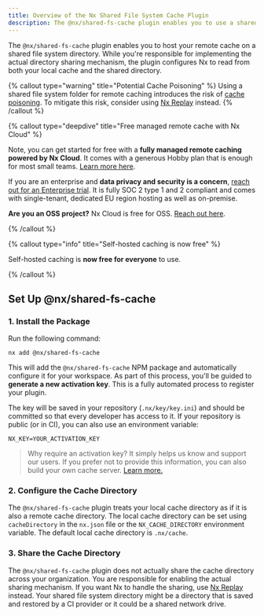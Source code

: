```yaml
---
title: Overview of the Nx Shared File System Cache Plugin
description: The @nx/shared-fs-cache plugin enables you to use a shared file system directory to host your remote cache for efficient build caching across your team.
---
```


The `@nx/shared-fs-cache` plugin enables you to host your remote cache on a shared file system directory. While you're responsible for implementing the actual directory sharing mechanism, the plugin configures Nx to read from both your local cache and the shared directory.

{% callout type="warning" title="Potential Cache Poisoning" %}
Using a shared file system folder for remote caching introduces the risk of [cache poisoning](/troubleshooting/unknown-local-cache). To mitigate this risk, consider using [Nx Replay](/ci/features/remote-cache) instead.
{% /callout %}

{% callout type="deepdive" title="Free managed remote cache with Nx Cloud" %}

Note, you can get started for free with a **fully managed remote caching powered by Nx Cloud**. It comes with a generous Hobby plan that is enough for most small teams. [Learn more here](/nx-cloud).

If you are an enterprise and **data privacy and security is a concern**, [reach out for an Enterprise trial](/enterprise/trial). It is fully SOC 2 type 1 and 2 compliant and comes with single-tenant, dedicated EU region hosting as well as on-premise.

**Are you an OSS project?** Nx Cloud is free for OSS. [Reach out here](/pricing#oss).

{% /callout %}

{% callout type="info" title="Self-hosted caching is now free" %}

Self-hosted caching is **now free for everyone** to use.

{% /callout %}

## Set Up @nx/shared-fs-cache

### 1. Install the Package

Run the following command:

```shell
nx add @nx/shared-fs-cache
```

This will add the `@nx/shared-fs-cache` NPM package and automatically configure it for your workspace. As part of this process, you'll be guided to **generate a new activation key**. This is a fully automated process to register your plugin.

The key will be saved in your repository (`.nx/key/key.ini`) and should be committed so that every developer has access to it. If your repository is public (or in CI), you can also use an environment variable:

```{% fileName=".env" %}
NX_KEY=YOUR_ACTIVATION_KEY
```

> Why require an activation key? It simply helps us know and support our users. If you prefer not to provide this information, you can also build your own cache server. [Learn more.](/recipes/running-tasks/self-hosted-caching)

### 2. Configure the Cache Directory

The `@nx/shared-fs-cache` plugin treats your local cache directory as if it is also a remote cache directory. The local cache directory can be set using `cacheDirectory` in the `nx.json` file or the `NX_CACHE_DIRECTORY` environment variable. The default local cache directory is `.nx/cache`.

### 3. Share the Cache Directory

The `@nx/shared-fs-cache` plugin does not actually share the cache directory across your organization. You are responsible for enabling the actual sharing mechanism. If you want Nx to handle the sharing, use [Nx Replay](/ci/features/remote-cache) instead. Your shared file system directory might be a directory that is saved and restored by a CI provider or it could be a shared network drive.
